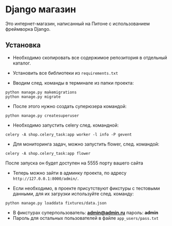 # Django магазин
Это интернет-магазин, написанный на Питоне с использованием фреймворка Django.

## Установка

* Необходимо скопировать все содержимое репозитория в отдельный каталог.

* Установить все библиотеки из `requirements.txt`

* Вводим след. команды в терминале из папки проекта:

```
python manage.py makemigrations
python manage.py migrate
```

* После этого нужно создать суперюзера командой:

```
python manage.py createsuperuser
```
* Необходимо запустить celery след. командной:
```
celery -A shop.celery_task:app worker -l info -P gevent 
```

* Для мониторинга задач, можно запустить flower, след. командой:
```
celery -A shop.celery_task:app flower
```
После запуска он будет доступен на 5555 порту вашего сайта 

* Теперь можно зайти в админку проекта, по адресу `http://127.0.0.1:8000/admin/`.

* Если необходимо, в проекте присутствуют фикстуры с тестовыми данными, для их загрузки используйте след. команду:

```
python manage.py loaddata fixtures/data.json
```

* В фикстурах суперпользователь: **admin@admin.ru** пароль: **admin** 
* Пароль для остальных пользователей в файле `app_users/pass.txt`